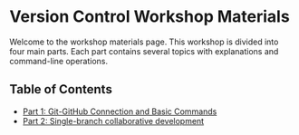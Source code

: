 # Version Control Workshop Materials

Welcome to the workshop materials page. This workshop is divided into four main parts. Each part contains several topics with explanations and command-line operations.

## Table of Contents

- [Part 1: Git-GitHub Connection and Basic Commands](./part1.md)
- [Part 2: Single-branch collaborative development ](./part2.md)
